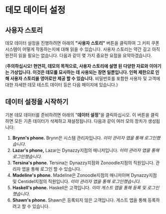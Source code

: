 # 데모 데이터 설정

## 사용자 스토리
데모 데이터 설정을 진행하려면 아래의 **"사용자 스토리"** 버튼을 클릭하여 그 커피 쿠폰 시스템이 어떻게 작동하는지에 대해 읽을 수 있습니다. 사용자 스토리는 약간 길고 아직 완전히 읽을 필요는 없습니다. 다음과 같이 몇 가지 중요한 요점을 요약하겠습니다. 

(**주의하십시오! 현연히, 데모의 목적으로, 사용자 스토리에 설명 된 다양한 자료와 이야기는 가상입니다. 이것은 데모를 묘사하는 데 사용되는 장면 일뿐입니다. 인력 제한으로 인해 사용자 스토리을 영어로만 제공 할 수 있습니다.** 비밀번호를 포함한 사용자 및 고객에 대한 자세한 데모 테스트 데이터 등은 다음 페이지에 있습니다.)

## 데이터 설정을 시작하기
기본 데모 데이터를 준비하려면 아래의 "**데이터 설정**"을 클릭하십시오. 이 버튼을 클릭하면 모든 기존 데이터가 삭제하고 재설정됩니다. 다음과 같이 여러 모의 장치가 생성됩니다:
1. **Brynn's phone.** Brynn은 시스템 관리자입니다. *이미 관리자 앱을 통해 로그인했습니다.*
2. **Lazar's phone,** Lazar는 Dynazzy지점의 매니저입니다. *이미 관리자 앱을 통해 로그인했습니다.*
3. **Tersina's phone.** Tersina는 Dynazzy지점와 Zonoodle지점의 직원입니다. 관리자 앱을 통해 로그인 할 수 있습니다.
4. **Madeline's phone.** Madeline은 Zonoodle지점의 매니저이며 Dynazzy지점 및 Centidel지점의 직원입니다. *이미 관리자 앱을 통해 로그인했습니다.*
5. **Haskell's phone.** Haskell은 고객입니다. *이미 게스트 앱을 통해 등록 및 로그인했습니다.*
6. **Shawn's phone.** Shawn은 등록되지 않은 고객입니다. 게스트 앱을 통해 등록하려고 할 수 있습니다.



